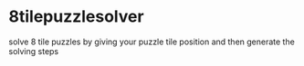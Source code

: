 # 8tilepuzzlesolver
solve 8 tile puzzles by giving your puzzle tile position and then generate the solving steps
